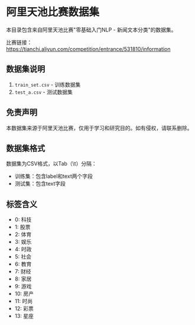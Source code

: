 # 阿里天池比赛数据集

本目录包含来自阿里天池比赛"零基础入门NLP - 新闻文本分类"的数据集。

比赛链接：https://tianchi.aliyun.com/competition/entrance/531810/information

## 数据集说明

1. `train_set.csv` - 训练数据集
2. `test_a.csv` - 测试数据集

## 免责声明

本数据集来源于阿里天池比赛，仅用于学习和研究目的。如有侵权，请联系删除。

## 数据集格式

数据集为CSV格式，以Tab（\t）分隔：
- 训练集：包含label和text两个字段
- 测试集：包含text字段

## 标签含义

- 0: 科技
- 1: 股票
- 2: 体育
- 3: 娱乐
- 4: 时政
- 5: 社会
- 6: 教育
- 7: 财经
- 8: 家居
- 9: 游戏
- 10: 房产
- 11: 时尚
- 12: 彩票
- 13: 星座